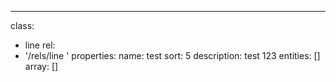 ---
class:
  - line
rel:
  - '/rels/line '
properties:
  name: test
  sort: 5
  description: test 123
entities: []
array: []

